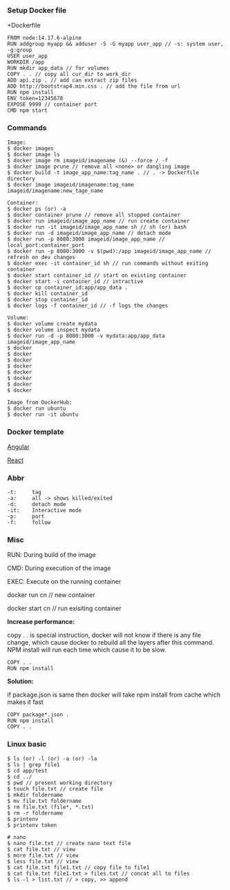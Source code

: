 ### Setup Docker file

+Dockerfile
```
FROM node:14.17.6-alpine
RUN addgroup myapp && adduser -S -G myapp user_app // -s: system user, -g:group
USER user_app
WORKDIR /app
RUN mkdir app_data // for volumes
COPY . . // copy all cur_dir to work_dir
ADD api.zip . // add can extract zip files
ADD http://bootstrap4.min.css . // add the file from url
RUN npm install
ENV token=12345678
EXPOSE 9999 // container port
CMD npm start
```
### Commands

```
Image:
$ docker images
$ docker image ls
$ docker image rm imageid/imagename (&) --force / -f
$ docker image prune // remove all <none> or dangling image
$ docker build -t image_app_name:tag_name . // . -> Dockerfile directory
$ docker image imageid/imagename:tag_name imageid/imagename:new_tage_name

Container:
$ docker ps (or) -a
$ docker container prune // remove all stopped container
$ docker run imageid/image_app_name // run create container
$ docker run -it imageid/image_app_name sh // sh (or) bash
$ docker run -d imageid/image_app_name // detach mode
$ docker run -p 8080:3000 imageid/image_app_name // local_port:container_port
$ docker run -p 8080:3000 -v $(pwd):/app imageid/image_app_name // refresh on dev changes
$ docker exec -it container_id sh // run commands without exiting container
$ docker start container_id // start on existing container
$ docker start -i container_id // intractive
$ docker cp container_id:app/app_data .
$ docker kill container_id
$ docker stop container_id
$ docker logs -f container_id // -f logs the changes

Volume:
$ docker volume create mydata
$ docker volume inspect mydata
$ docker run -d -p 8080:3000 -v mydata:app/app_data imageid/image_app_name
$ docker
$ docker
$ docker
$ docker
$ docker
$ docker
$ docker
$ docker

Image from DockerHub:
$ docker run ubuntu
$ docker run -it ubuntu
```
### Docker template
[Angular](docker_app_template.md) 

[React](docker_app_template.md) 

### Abbr

```
-t:     tag
-a:     all -> shows killed/exited
-d:     detach mode
-it:    Interactive mode
-p:     port
-f:     follow
```


### Misc

RUN: During build of the image

CMD: During execution of the image

EXEC: Execute on the running container

docker run cn     // new container

docker start cn   // run exisiting container

<b>Increase performance:</b>

copy . . is special instruction, docker will not know if there is any file change, which cause docker to rebuild all the layers after this command. NPM install will run each time which cause it to be slow.

```
COPY . .
RUN npm install
```

<b>Solution:</b>

if package.json is same then docker will take npm install from cache which makes it fast

```
COPY package*.json . 
RUN npm install
COPY . .
```

### Linux basic

```
$ ls (or) -l (or) -a (or) -la
$ ls | grep file1
$ cd app/test
$ cd ../
$ pwd // present working directory
$ touch file.txt // create file
$ mkdir foldername
$ mv file.txt foldername
$ rm file.txt (file*, *.txt)
$ rm -r foldername
$ printenv
$ printenv token

# nano
$ nano file.txt // create nano text file
$ cat file.txt // view
$ more file.txt // view
$ less file.txt // view 
$ cat file.txt file1.txt // copy file to file1
$ cat file.txt file1.txt > files.txt // concat all to files
$ ls -l > list.txt // > copy, >> append

```